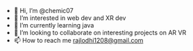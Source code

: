- 👋 Hi, I’m @chemic07
- 👀 I’m interested in web dev and XR dev
- 🌱 I’m currently learning java
- 💞️ I’m looking to collaborate on interesting projects on AR VR
- 📫 How to reach me rajlodhi1208@gmail.com

<!---
chemic07/chemic07 is a ✨ special ✨ repository because its `README.md` (this file) appears on your GitHub profile.
You can click the Preview link to take a look at your changes.
--->
